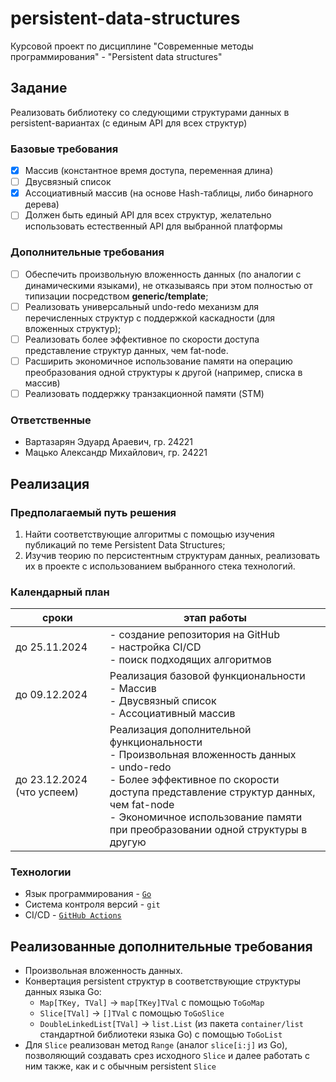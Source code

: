 # persistent-data-structures

Курсовой проект по дисциплине "Современные методы программирования" - "Persistent data structures"

## Задание

Реализовать библиотеку со следующими структурами данных в persistent-вариантах (с единым API для всех структур)

### Базовые требования

- [x] Массив (константное время доступа, переменная длина)
- [ ] Двусвязный список
- [x] Ассоциативный массив (на основе Hash-таблицы, либо бинарного дерева)
- [ ] Должен быть единый API для всех структур, желательно использовать естественный
  API для выбранной платформы

### Дополнительные требования

- [ ] Обеспечить произвольную вложенность данных (по аналогии с динамическими языками), не отказываясь при этом полностью от типизации посредством **generic/template**;
- [ ] Реализовать универсальный undo-redo механизм для перечисленных структур с поддержкой каскадности (для вложенных структур);
- [ ] Реализовать более эффективное по скорости доступа представление структур данных, чем fat-node.
- [ ] Расширить экономичное использование памяти на операцию преобразования одной структуры к другой (например, списка в массив)
- [ ] Реализовать поддержку транзакционной памяти (STM)

### Ответственные

- Вартазарян Эдуард Араевич, гр. 24221
- Мацько Александр Михайлович, гр. 24221

## Реализация

### Предполагаемый путь решения

1. Найти соответствующие алгоритмы с помощью изучения публикаций по теме Persistent Data Structures;
2. Изучив теорию по персистентным структурам данных, реализовать их в проекте с использованием выбранного стека технологий.

### Календарный план

| сроки                      | этап работы                                                                                                                                                                                                                                                             |
| -------------------------- | ----------------------------------------------------------------------------------------------------------------------------------------------------------------------------------------------------------------------------------------------------------------------- |
| до 25.11.2024              | - создание репозитория на GitHub<br>- настройка CI/CD<br>- поиск подходящих алгоритмов                                                                                                                                                                                  |
| до 09.12.2024              | Реализация базовой функциональности<br>- Массив<br>- Двусвязный список<br>- Ассоциативный массив                                                                                                                                                                        |
| до 23.12.2024 (что успеем) | Реализация дополнительной функциональности<br>- Произвольная вложенность данных<br>- undo-redo<br>- Более эффективное по скорости доступа представление структур данных, чем fat-node<br>- Экономичное использование памяти при преобразовании одной структуры в другую |

### Технологии
- Язык программирования -  [`Go`](https://go.dev/)
- Система контроля версий - `git`
- CI/CD - [`GitHub Actions`](https://github.com/features/actions)

## Реализованные дополнительные требования

- Произвольная вложенность данных.
- Конвертация persistent структур в соответствующие структуры данных языка Go:
  - `Map[TKey, TVal]` -> `map[TKey]TVal` c помощью `ToGoMap`
  - `Slice[TVal]` -> `[]TVal` c помощью `ToGoSlice`
  - `DoubleLinkedList[TVal]` -> `list.List` (из пакета `container/list` стандартной библиотеки языка Go) с помощью `ToGoList`
- Для `Slice` реализован метод `Range` (аналог `slice[i:j]` из Go), позволяющий создавать срез исходного `Slice` и далее работать с ним также, как и с обычным persistent `Slice`
